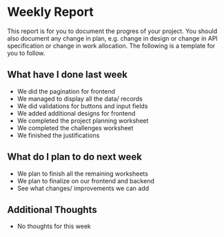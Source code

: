 # Weekly Report

This report is for you to document the progres of your project. You should also document any change in plan, e.g. change in design or change in API specification or change in work allocation. The following is a template for you to follow.

## What have I done last week

-   We did the pagination for frontend
-   We managed to display all the data/ records
-   We did validations for buttons and input fields
-   We added additional designs for frontend
-   We completed the project planning worksheet
-   We completed the challenges worksheet
-   We finished the justifications

## What do I plan to do next week

-   We plan to finish all the remaining worksheets
-   We plan to finalize on our frontend and backend
-   See what changes/ improvements we can add

## Additional Thoughts

-   No thoughts for this week
